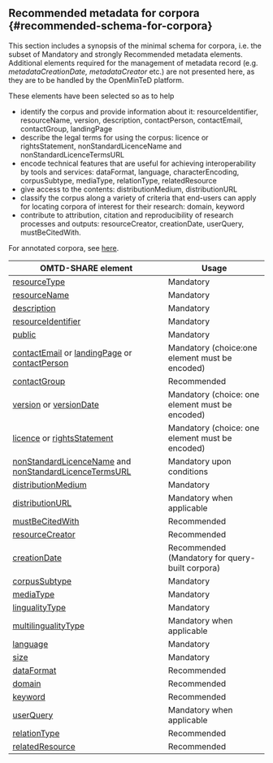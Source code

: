 ## ​Recommended metadata for corpora {#recommended-schema-for-corpora}

This section includes a synopsis of the minimal schema for corpora, i.e. the subset of Mandatory and strongly Recommended metadata elements. Additional elements required for the management of metadata record (e.g. _metadataCreationDate, metadataCreator_ etc.) are not presented here, as they are to be handled by the OpenMinTeD platform.

These elements have been selected so as to help 
* identify the corpus and provide information about it: resourceIdentifier, resourceName, version, description, contactPerson, contactEmail, contactGroup, landingPage
* describe the legal terms for using the corpus: licence or rightsStatement, nonStandardLicenceName and nonStandardLicenceTermsURL 
* encode  technical features that are useful for achieving interoperability by tools and services: dataFormat, language, characterEncoding, corpusSubtype, mediaType, relationType, relatedResource
* give access to the contents: distributionMedium, distributionURL
* classify the corpus along a variety of criteria that end-users can apply for locating corpora of interest for their research: domain, keyword
* contribute to attribution, citation and reproducibility of research processes and outputs: resourceCreator, creationDate, userQuery, mustBeCitedWith.

For annotated corpora, see [here](metadata-schema-for-annotated-corpora.md).

| OMTD-SHARE element | Usage |
| --- | --- |
| [resourceType](/corpora_resourceType.md) | Μandatory |
| [resourceName](/corpora_resourceName.md) | Μandatory |
| [description](/corpora_description.md) | Μandatory |
| [resourceIdentifier](/corpora_identifier.md) | Μandatory |
| [public](/public.md) | Mandatory |
| [contactEmail](/contactEmail.md) or [landingPage](/landingPage.md) or [contactPerson](/contactPerson.md)  | Μandatory  \(choice:one element must be encoded) |
| [contactGroup](/contactGroup.md) | Recommended |
| [version](/version.md) or [versionDate](/versionDate.md) | Mandatory \(choice: one element must be encoded) |
| [licence](/licence.md) or [rightsStatement](/rightsStatement.md) | Mandatory (choice: one element must be encoded) |
| [nonStandardLicenceName](/nonStandardLicenceName.md) and [nonStandardLicenceTermsURL](/nonStandardLicenceTermsURL.md) | Mandatory upon conditions |
| [distributionMedium](/corpora_distributionMedium.md) | Μandatory |
| [distributionURL](/distributionURL.md) | Μandatory when applicable |
| [mustBeCitedWith](/mustBeCitedWith.md) | Recommended |
| [resourceCreator](/resourceCreator.md) | Recommended |
| [creationDate](/corpora_creationDate.md) | Recommended \(Mandatory for query- built corpora\) |
| [corpusSubtype](/corpora_corpusSubtype.md) | Μandatory |
| [mediaType](/corpora_mediaType.md) | Μandatory |
| [lingualityType](/corpora_lingualityType.md) | Μandatory |
| [multilingualityType](/corpora_multilingualityType.md) | Μandatory when applicable |
| [language](/corpora_language.md) | Μandatory |
| [size](/corpora_size.md) | Μandatory |
| [dataFormat](/corpora_dataFormat.md) | Recommended |
| [domain](/corpora_domain.md) | Recommended |
| [keyword](/corpora_keyword.md) | Recommended |
| [userQuery](/corpora_userQuery.md) | Μandatory when applicable |
| [relationType](/corpora_relationType.md) | Recommended |
| [relatedResource](/corpora_relatedResource.md) | Recommended |
